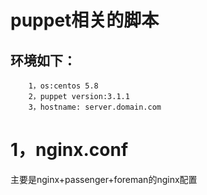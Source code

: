puppet相关的脚本
===================
环境如下：
---------
		1，os:centos 5.8
		2，puppet version:3.1.1
		3，hostname: server.domain.com

1，nginx.conf
=============
主要是nginx+passenger+foreman的nginx配置
